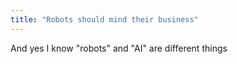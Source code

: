 ```yaml
---
title: "Robots should mind their business"
---
```


And yes I know "robots" and "AI" are different things
